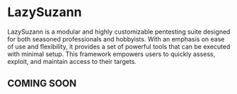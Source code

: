# LazySuzann
LazySuzann is a modular and highly customizable pentesting suite designed for both seasoned professionals and hobbyists. With an emphasis on ease of use and flexibility, it provides a set of powerful tools that can be executed with minimal setup. This framework empowers users to quickly assess, exploit, and maintain access to their targets.

## COMING SOON